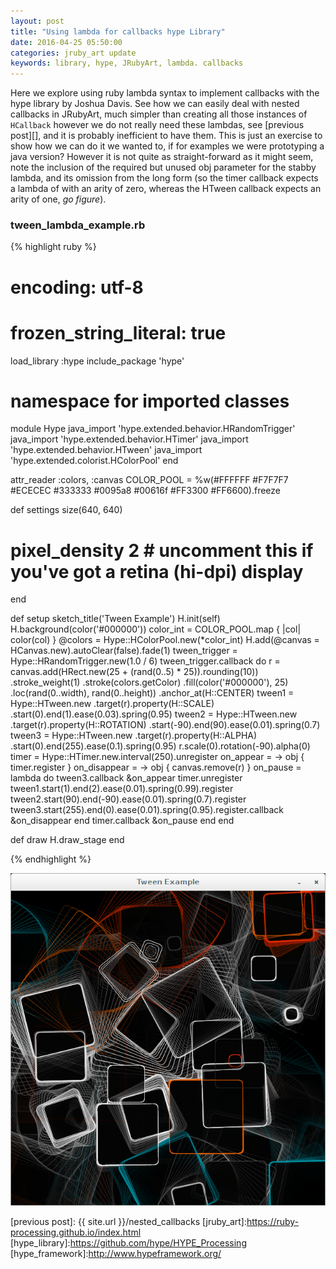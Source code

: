 ```yaml
---
layout: post
title: "Using lambda for callbacks hype Library"
date: 2016-04-25 05:50:00
categories: jruby_art update
keywords: library, hype, JRubyArt, lambda. callbacks
---
```


Here we explore using ruby lambda syntax to implement callbacks with the hype library by Joshua Davis.  See how we can easily deal with nested callbacks in JRubyArt, much simpler than creating all those instances of `HCallback` however we do not really need these lambdas, see [previous post][], and it is probably inefficient to have them. This is just an exercise to show how we can do it we wanted to, if for examples we were prototyping a java version?
However it is not quite as straight-forward as it might seem, note the inclusion of the required but unused obj parameter for the stabby lambda, and its omission from the long form (so the timer callback expects a lambda of with an arity of zero, whereas the HTween callback expects an arity of one, _go figure_).

### tween_lambda_example.rb ###

{% highlight ruby %}
# encoding: utf-8
# frozen_string_literal: true
load_library :hype
include_package 'hype'
# namespace for imported classes
module Hype
  java_import 'hype.extended.behavior.HRandomTrigger'
  java_import 'hype.extended.behavior.HTimer'
  java_import 'hype.extended.behavior.HTween'
  java_import 'hype.extended.colorist.HColorPool'
end

attr_reader :colors, :canvas
COLOR_POOL = %w(#FFFFFF #F7F7F7 #ECECEC #333333 #0095a8 #00616f #FF3300 #FF6600).freeze

def settings
  size(640, 640)
  # pixel_density 2 # uncomment this if you've got a retina (hi-dpi) display
end

def setup
  sketch_title('Tween Example')
  H.init(self)
  H.background(color('#000000'))
  color_int = COLOR_POOL.map { |col| color(col) }
  @colors = Hype::HColorPool.new(*color_int)
  H.add(@canvas = HCanvas.new).autoClear(false).fade(1)
  tween_trigger = Hype::HRandomTrigger.new(1.0 / 6)
  tween_trigger.callback do
    r = canvas.add(HRect.new(25 + (rand(0..5) * 25)).rounding(10))
              .stroke_weight(1)
              .stroke(colors.getColor)
              .fill(color('#000000'), 25)
              .loc(rand(0..width), rand(0..height))
              .anchor_at(H::CENTER)
    tween1 = Hype::HTween.new
                         .target(r).property(H::SCALE)
                         .start(0).end(1).ease(0.03).spring(0.95)
    tween2 = Hype::HTween.new
                         .target(r).property(H::ROTATION)
                         .start(-90).end(90).ease(0.01).spring(0.7)
    tween3 = Hype::HTween.new
                         .target(r).property(H::ALPHA)
                         .start(0).end(255).ease(0.1).spring(0.95)
    r.scale(0).rotation(-90).alpha(0)
    timer = Hype::HTimer.new.interval(250).unregister
    on_appear = -> obj { timer.register }
    on_disappear = -> obj { canvas.remove(r) }
    on_pause = lambda do
      tween3.callback &on_appear
      timer.unregister
      tween1.start(1).end(2).ease(0.01).spring(0.99).register
      tween2.start(90).end(-90).ease(0.01).spring(0.7).register
      tween3.start(255).end(0).ease(0.01).spring(0.95).register.callback &on_disappear
    end
    timer.callback &on_pause
  end
end

def draw
  H.draw_stage
end

{% endhighlight %}


<img src="/assets/hype_tween.png" />

[previous post]: {{ site.url }}/nested_callbacks
[jruby_art]:https://ruby-processing.github.io/index.html
[hype_library]:https://github.com/hype/HYPE_Processing
[hype_framework]:http://www.hypeframework.org/
